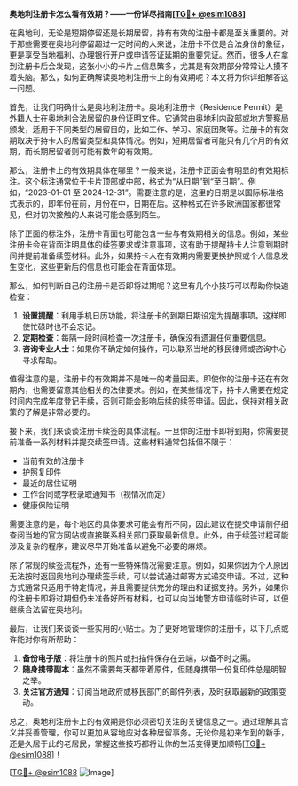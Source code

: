 **奥地利注册卡怎么看有效期？——一份详尽指南[[TG💪+ @esim1088](https://t.me/s/esim1088)]**

在奥地利，无论是短期停留还是长期居留，持有有效的注册卡都是至关重要的。对于那些需要在奥地利停留超过一定时间的人来说，注册卡不仅是合法身份的象征，更是享受当地福利、办理银行开户或申请签证延期的重要凭证。然而，很多人在拿到注册卡后会发现，这张小小的卡片上信息繁多，尤其是有效期部分常常让人摸不着头脑。那么，如何正确解读奥地利注册卡上的有效期呢？本文将为你详细解答这一问题。

首先，让我们明确什么是奥地利注册卡。奥地利注册卡（Residence Permit）是外籍人士在奥地利合法居留的身份证明文件。它通常由奥地利内政部或地方警察局颁发，适用于不同类型的居留目的，比如工作、学习、家庭团聚等。注册卡的有效期取决于持卡人的居留类型和具体情况。例如，短期居留者可能只有几个月的有效期，而长期居留者则可能有数年的有效期。

那么，注册卡上的有效期具体在哪里？一般来说，注册卡正面会有明显的有效期标注。这个标注通常位于卡片顶部或中部，格式为“从日期”到“至日期”。例如，“2023-01-01 至 2024-12-31”。需要注意的是，这里的日期是以国际标准格式表示的，即年份在前，月份在中，日期在后。这种格式在许多欧洲国家都很常见，但对初次接触的人来说可能会感到陌生。

除了正面的标注外，注册卡背面也可能包含一些与有效期相关的信息。例如，某些注册卡会在背面注明具体的续签要求或注意事项，这有助于提醒持卡人注意到期时间并提前准备续签材料。此外，如果持卡人在有效期内需要更换护照或个人信息发生变化，这些更新后的信息也可能会在背面体现。

那么，如何判断自己的注册卡是否即将过期呢？这里有几个小技巧可以帮助你快速检查：

1. **设置提醒**：利用手机日历功能，将注册卡的到期日期设定为提醒事项。这样即使忙碌时也不会忘记。
2. **定期检查**：每隔一段时间检查一次注册卡，确保没有遗漏任何重要信息。
3. **咨询专业人士**：如果你不确定如何操作，可以联系当地的移民律师或咨询中心寻求帮助。

值得注意的是，注册卡的有效期并不是唯一的考量因素。即使你的注册卡还在有效期内，也需要留意其他相关的法律要求。例如，在某些情况下，持卡人需要在规定时间内完成年度登记手续，否则可能会影响后续的续签申请。因此，保持对相关政策的了解是非常必要的。

接下来，我们来谈谈注册卡续签的具体流程。一旦你的注册卡即将到期，你需要提前准备一系列材料并提交续签申请。这些材料通常包括但不限于：

- 当前有效的注册卡
- 护照复印件
- 最近的居住证明
- 工作合同或学校录取通知书（视情况而定）
- 健康保险证明

需要注意的是，每个地区的具体要求可能会有所不同，因此建议在提交申请前仔细查阅当地的官方网站或直接联系相关部门获取最新信息。此外，由于续签过程可能涉及复杂的程序，建议尽早开始准备以避免不必要的麻烦。

除了常规的续签流程外，还有一些特殊情况需要注意。例如，如果你因为个人原因无法按时返回奥地利办理续签手续，可以尝试通过邮寄方式递交申请。不过，这种方式通常只适用于特定情况，并且需要提供充分的理由和证据支持。另外，如果你的注册卡即将过期但仍未准备好所有材料，也可以向当地警方申请临时许可，以便继续合法留在奥地利。

最后，让我们来谈谈一些实用的小贴士。为了更好地管理你的注册卡，以下几点或许能对你有所帮助：

1. **备份电子版**：将注册卡的照片或扫描件保存在云端，以备不时之需。
2. **随身携带副本**：虽然不需要每天都带着原件，但随身携带一份复印件总是明智之举。
3. **关注官方通知**：订阅当地政府或移民部门的邮件列表，及时获取最新的政策变动。

总之，奥地利注册卡上的有效期是你必须密切关注的关键信息之一。通过理解其含义并妥善管理，你可以更加从容地应对各种居留事务。无论你是初来乍到的新手，还是久居于此的老居民，掌握这些技巧都将让你的生活变得更加顺畅[[TG💪+ @esim1088](https://t.me/s/esim1088)]！

[[TG💪+ @esim1088](https://t.me/s/esim1088) ![Image](https://i.postimg.cc/4NQfJmqS/Snipaste-2025-05-13-00-14-12.png)]